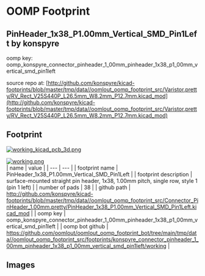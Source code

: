 # OOMP Footprint  
## PinHeader_1x38_P1.00mm_Vertical_SMD_Pin1Left  by konspyre  
  
oomp key: oomp_konspyre_connector_pinheader_1_00mm_pinheader_1x38_p1_00mm_vertical_smd_pin1left  
  
source repo at: [http://github.com/konspyre/kicad-footprints/blob/master/tmp/data//oomlout_oomp_footprint_src/Varistor.pretty/RV_Rect_V25S440P_L26.5mm_W8.2mm_P12.7mm.kicad_mod](http://github.com/konspyre/kicad-footprints/blob/master/tmp/data//oomlout_oomp_footprint_src/Varistor.pretty/RV_Rect_V25S440P_L26.5mm_W8.2mm_P12.7mm.kicad_mod)  
## Footprint  
  
[![working_kicad_pcb_3d.png](working_kicad_pcb_3d_600.png)](working_kicad_pcb_3d.png)  
  
[![working.png](working_600.png)](working.png)  
| name | value | 
| --- | --- | 
| footprint name | PinHeader_1x38_P1.00mm_Vertical_SMD_Pin1Left | 
| footprint description | surface-mounted straight pin header, 1x38, 1.00mm pitch, single row, style 1 (pin 1 left) | 
| number of pads | 38 | 
| github path | http://github.com/konspyre/kicad-footprints/blob/master/tmp/data//oomlout_oomp_footprint_src/Connector_PinHeader_1.00mm.pretty/PinHeader_1x38_P1.00mm_Vertical_SMD_Pin1Left.kicad_mod | 
| oomp key | oomp_konspyre_connector_pinheader_1_00mm_pinheader_1x38_p1_00mm_vertical_smd_pin1left | 
| oomp bot github | https://github.com/oomlout/oomlout_oomp_footprint_bot/tree/main/tmp/data//oomlout_oomp_footprint_src/footprints/konspyre_connector_pinheader_1_00mm_pinheader_1x38_p1_00mm_vertical_smd_pin1left/working | 
## Images  
